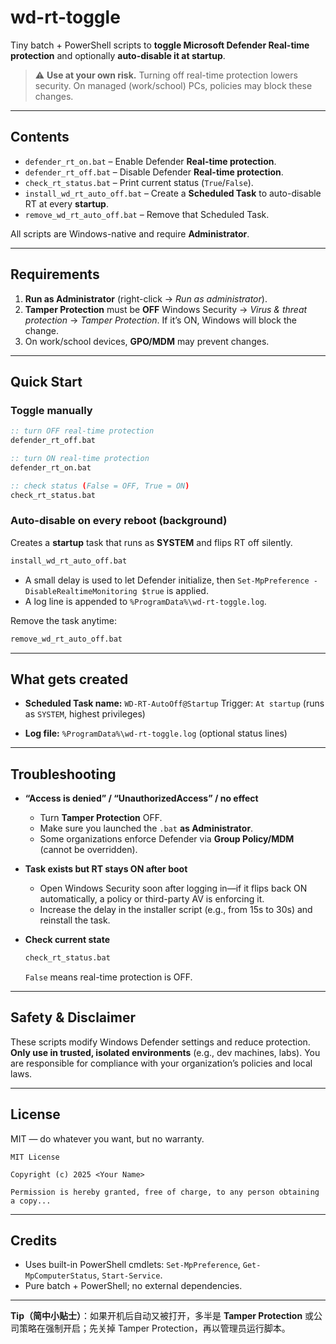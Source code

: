 # wd-rt-toggle

Tiny batch + PowerShell scripts to **toggle Microsoft Defender Real-time protection** and optionally **auto-disable it at startup**.

> ⚠️ **Use at your own risk.** Turning off real-time protection lowers security. On managed (work/school) PCs, policies may block these changes.

---

## Contents

* `defender_rt_on.bat` – Enable Defender **Real-time protection**.
* `defender_rt_off.bat` – Disable Defender **Real-time protection**.
* `check_rt_status.bat` – Print current status (`True`/`False`).
* `install_wd_rt_auto_off.bat` – Create a **Scheduled Task** to auto-disable RT at every **startup**.
* `remove_wd_rt_auto_off.bat` – Remove that Scheduled Task.

All scripts are Windows-native and require **Administrator**.

---

## Requirements

1. **Run as Administrator** (right-click → *Run as administrator*).
2. **Tamper Protection** must be **OFF**
   Windows Security → *Virus & threat protection* → *Tamper Protection*.
   If it’s ON, Windows will block the change.
3. On work/school devices, **GPO/MDM** may prevent changes.

---

## Quick Start

### Toggle manually

```bat
:: turn OFF real-time protection
defender_rt_off.bat

:: turn ON real-time protection
defender_rt_on.bat

:: check status (False = OFF, True = ON)
check_rt_status.bat
```

### Auto-disable on every reboot (background)

Creates a **startup** task that runs as **SYSTEM** and flips RT off silently.

```bat
install_wd_rt_auto_off.bat
```

* A small delay is used to let Defender initialize, then `Set-MpPreference -DisableRealtimeMonitoring $true` is applied.
* A log line is appended to `%ProgramData%\wd-rt-toggle.log`.

Remove the task anytime:

```bat
remove_wd_rt_auto_off.bat
```

---

## What gets created

* **Scheduled Task name:** `WD-RT-AutoOff@Startup`
  Trigger: `At startup` (runs as `SYSTEM`, highest privileges)

* **Log file:** `%ProgramData%\wd-rt-toggle.log` (optional status lines)

---

## Troubleshooting

* **“Access is denied” / “UnauthorizedAccess” / no effect**

  * Turn **Tamper Protection** OFF.
  * Make sure you launched the `.bat` **as Administrator**.
  * Some organizations enforce Defender via **Group Policy/MDM** (cannot be overridden).

* **Task exists but RT stays ON after boot**

  * Open Windows Security soon after logging in—if it flips back ON automatically, a policy or third-party AV is enforcing it.
  * Increase the delay in the installer script (e.g., from 15s to 30s) and reinstall the task.

* **Check current state**

  ```bat
  check_rt_status.bat
  ```

  `False` means real-time protection is OFF.

---

## Safety & Disclaimer

These scripts modify Windows Defender settings and reduce protection. **Only use in trusted, isolated environments** (e.g., dev machines, labs). You are responsible for compliance with your organization’s policies and local laws.

---

## License

MIT — do whatever you want, but no warranty.

```
MIT License

Copyright (c) 2025 <Your Name>

Permission is hereby granted, free of charge, to any person obtaining a copy...
```

---

## Credits

* Uses built-in PowerShell cmdlets: `Set-MpPreference`, `Get-MpComputerStatus`, `Start-Service`.
* Pure batch + PowerShell; no external dependencies.

---

**Tip（简中小贴士）**：如果开机后自动又被打开，多半是 **Tamper Protection** 或公司策略在强制开启；先关掉 Tamper Protection，再以管理员运行脚本。
